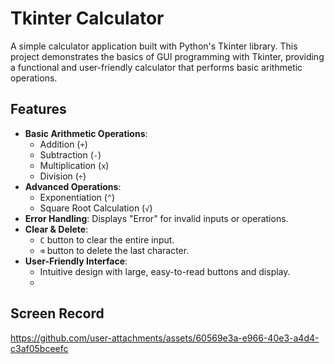 # Tkinter Calculator

A simple calculator application built with Python's Tkinter library. This project demonstrates the basics of GUI programming with Tkinter, providing a functional and user-friendly calculator that performs basic arithmetic operations.

## Features

- **Basic Arithmetic Operations**: 
  - Addition (`+`)
  - Subtraction (`-`)
  - Multiplication (`x`)
  - Division (`÷`)
- **Advanced Operations**: 
  - Exponentiation (`^`)
  - Square Root Calculation (`√`)
- **Error Handling**: Displays "Error" for invalid inputs or operations.
- **Clear & Delete**: 
  - `C` button to clear the entire input.
  - `⌫` button to delete the last character.
- **User-Friendly Interface**: 
  - Intuitive design with large, easy-to-read buttons and display.
  - 
## Screen Record
https://github.com/user-attachments/assets/60569e3a-e966-40e3-a4d4-c3af05bceefc

